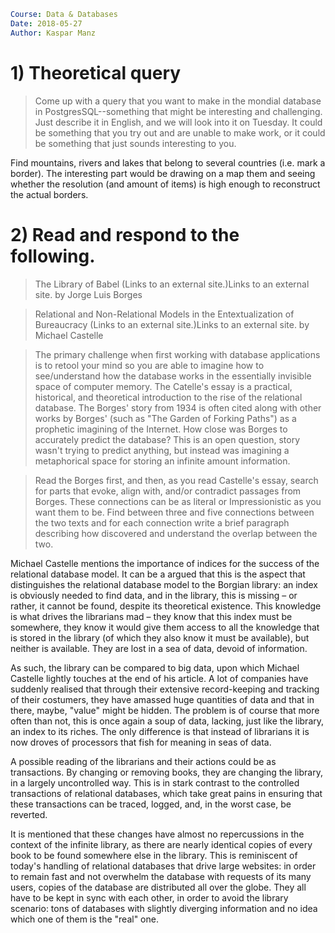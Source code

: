 ```yml
Course: Data & Databases
Date: 2018-05-27
Author: Kaspar Manz
```

# 1) Theoretical query

> Come up with a query that you want to make in the mondial database in PostgresSQL--something that might be interesting and challenging. Just describe it in English, and we will look into it on Tuesday. It could be something that you try out and are unable to make work, or it could be something that just sounds interesting to you.

Find mountains, rivers and lakes that belong to several countries (i.e. mark a border). The interesting part would be drawing on a map them and seeing whether the resolution (and amount of items) is high enough to reconstruct the actual borders.

# 2) Read and respond to the following.

> The Library of Babel (Links to an external site.)Links to an external site. by Jorge Luis Borges

> Relational and Non-Relational Models in the Entextualization of Bureaucracy (Links to an external site.)Links to an external site. by Michael Castelle

> The primary challenge when first working with database applications is to retool your mind so you are able to imagine how to see/understand how the database works in the essentially invisible space of computer memory. The Catelle's essay is a practical, historical, and theoretical introduction to the rise of the relational database. The Borges' story from 1934 is often cited along with other works by Borges' (such as "The Garden of Forking Paths") as a prophetic imagining of the Internet. How close was Borges to accurately predict the database? This is an open question, story wasn't trying to predict anything, but instead was imagining a metaphorical space for storing an infinite amount information.

> Read the Borges first, and then, as you read Castelle's essay, search for parts that evoke, align with, and/or contradict passages from Borges. These connections can be as literal or Impressionistic as you want them to be. Find between three and five connections between the two texts and for each connection write a brief paragraph describing how discovered and understand the overlap between the two.

Michael Castelle mentions the importance of indices for the success of the relational database model. It can be a argued that this is the aspect that distinguishes the relational database model to the Borgian library: an index is obviously needed to find data, and in the library, this is missing – or rather, it cannot be found, despite its theoretical existence. This knowledge is what drives the librarians mad – they know that this index must be somewhere, they know it would give them access to all the knowledge that is stored in the library (of which they also know it must be available), but neither is available. They are lost in a sea of data, devoid of information.

As such, the library can be compared to big data, upon which Michael Castelle lightly touches at the end of his article. A lot of companies have suddenly realised that through their extensive record-keeping and tracking of their costumers, they have amassed huge quantities of data and that in there, maybe, "value" might be hidden. The problem is of course that more often than not, this is once again a soup of data, lacking, just like the library, an index to its riches. The only difference is that instead of librarians it is now droves of processors that fish for meaning in seas of data.

A possible reading of the librarians and their actions could be as transactions. By changing or removing books, they are changing the library, in a largely uncontrolled way. This is in stark contrast to the controlled transactions of relational databases, which take great pains in ensuring that these transactions can be traced, logged, and, in the worst case, be reverted. 

It is mentioned that these changes have almost no repercussions in the context of the infinite library, as there are nearly identical copies of every book to be found somewhere else in the library. This is reminiscent of today's handling of relational databases that drive large websites: in order to remain fast and not overwhelm the database with requests of its many users, copies of the database are distributed all over the globe. They all have to be kept in sync with each other, in order to avoid the library scenario: tons of databases with slightly diverging information and no idea which one of them is the "real" one.